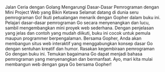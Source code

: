 Jalan Ceria dengan Golang
Mengarungi Dasar-Dasar Pemrograman dengan Mini Project Web yang Bikin Ketawa
Selamat datang di dunia seru pemrograman Go! Ikuti petualangan menarik dengan Gopher dalam buku ini. Pelajari dasar-dasar pemrograman Go secara menyenangkan dan lucu, sambil mengembangkan mini proyek web sederhana. Dengan penjelasan yang jelas dan contoh yang mudah diikuti, buku ini cocok untuk pemula maupun programmer berpengalaman. Bersama Gopher, Anda akan membangun situs web interaktif yang menggabungkan konsep dasar Go dengan sentuhan kreatif dan humor. Rasakan kegembiraan pemrograman Go dengan buku ini. Temukan bagaimana Go dapat menjadi bahasa pemrograman yang menyenangkan dan bermanfaat. Ayo, mari kita mulai membangun web dengan gaya Go bersama Gopher!